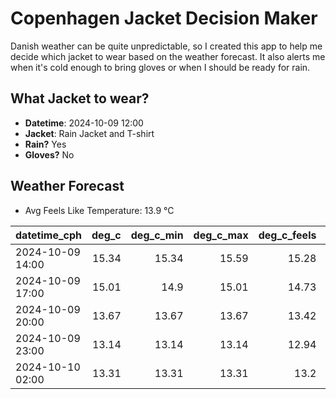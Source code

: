 
# Copenhagen Jacket Decision Maker

Danish weather can be quite unpredictable, so I created this app to help me decide which jacket to wear based on the weather forecast. 
It also alerts me when it's cold enough to bring gloves or when I should be ready for rain.

## What Jacket to wear?

- **Datetime**: 2024-10-09 12:00
- **Jacket**: Rain Jacket and T-shirt
- **Rain?** Yes
- **Gloves?** No

## Weather Forecast
- Avg Feels Like Temperature: 13.9 °C

| datetime_cph     |   deg_c |   deg_c_min |   deg_c_max |   deg_c_feels | weather   | wind   | rain   |
|:-----------------|--------:|------------:|------------:|--------------:|:----------|:-------|:-------|
| 2024-10-09 14:00 |   15.34 |       15.34 |       15.59 |         15.28 | Rain      | Medium | Low    |
| 2024-10-09 17:00 |   15.01 |       14.9  |       15.01 |         14.73 | Rain      | Low    | Low    |
| 2024-10-09 20:00 |   13.67 |       13.67 |       13.67 |         13.42 | Clouds    | Low    | None   |
| 2024-10-09 23:00 |   13.14 |       13.14 |       13.14 |         12.94 | Rain      | Low    | Low    |
| 2024-10-10 02:00 |   13.31 |       13.31 |       13.31 |         13.2  | Rain      | Medium | Medium |
        